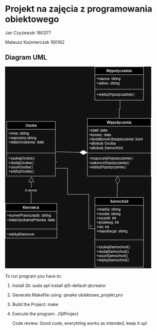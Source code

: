# Projekt na zajęcia z programowania obiektowego


Jan Czyżewski 160377

Mateusz Kaźmierczak 160162

## Diagram UML 

![UML Diagram](uml.png)

To run program you have to:
1. Install Qt:
    sudo apt install qt5-default qtcreator
2. Generate Makefile using:
    qmake obiektowe_projekt.pro
3. Build the Project:
    make
4. Execute the program:
    ./QtProject

   Code review: Good code, everyhting works as intended, keep it up!
